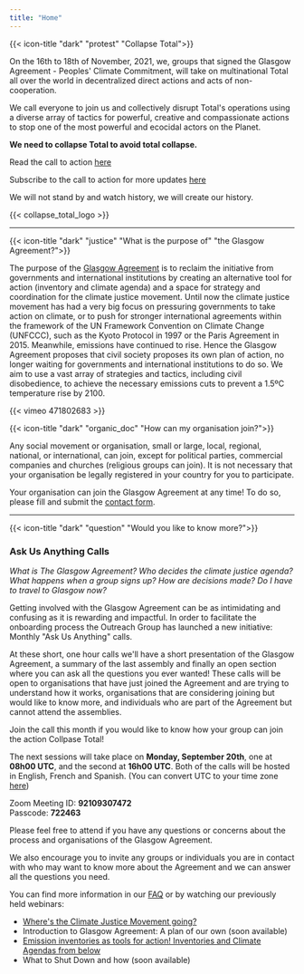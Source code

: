 ```yaml
---
title: "Home"
---
```


{{< icon-title "dark" "protest" "Collapse Total">}}

On the 16th to 18th of November, 2021, we, groups that signed the Glasgow Agreement - Peoples' Climate Commitment, will take on multinational Total all over the world in decentralized direct actions and acts of non-cooperation.  

We call everyone to join us and collectively disrupt Total's operations using a diverse array of tactics for powerful, creative and compassionate actions to stop one of the most powerful and ecocidal actors on the Planet.  

**We need to collapse Total to avoid total collapse.**  

Read the call to action [here](collapse_total/)  

Subscribe to the call to action for more updates [here](https://framaforms.org/collapse-total-call-to-action-1627950762)  

We will not stand by and watch history, we will create our history.  

{{< collapse_total_logo >}}

---

{{< icon-title "dark" "justice" "What is the purpose of" "the Glasgow Agreement?">}}

The purpose of the [Glasgow Agreement](./agreement) is to reclaim the initiative from governments and international institutions by creating an alternative tool for action (inventory and climate agenda) and a space for strategy and coordination for the climate justice movement. Until now the climate justice movement has had a very big focus on pressuring governments to take action on climate, or to push for stronger international agreements within the framework of the UN Framework Convention on Climate Change (UNFCCC), such as the Kyoto Protocol in 1997 or the Paris Agreement in 2015. Meanwhile, emissions have continued to rise. Hence the Glasgow Agreement proposes that civil society proposes its own plan of action, no longer waiting for governments and international institutions to do so. We aim to use a vast array of strategies and tactics, including civil disobedience, to achieve the necessary emissions cuts to prevent a 1.5ºC temperature rise by 2100.  

{{< vimeo 471802683 >}}

{{< icon-title "dark" "organic_doc" "How can my organisation join?">}}

Any social movement or organisation, small or large, local, regional, national, or international, can join, except for political parties, commercial companies and churches (religious groups can join). It is not necessary that your organisation be legally registered in your country for you to participate.  

Your organisation can join the Glasgow Agreement at any time! To do so, please fill and submit the [contact form](./contact).  

---

{{< icon-title "dark" "question" "Would you like to know more?">}}

### Ask Us Anything Calls

*What is The Glasgow Agreement? Who decides the climate justice agenda? What happens when a group signs up? How are decisions made? Do I have to travel to Glasgow now?*  

Getting involved with the Glasgow Agreement can be as intimidating and confusing as it is rewarding and impactful. In order to facilitate the onboarding process the Outreach Group has launched a new initiative: Monthly "Ask Us Anything" calls.  

At these short, one hour calls we'll have a short presentation of the Glasgow Agreement, a summary of the last assembly and finally an open section where you can ask all the questions you ever wanted! These calls will be open to organisations that have just joined the Agreement and are trying to understand how it works, organisations that are considering joining but would like to know more, and individuals who are part of the Agreement but cannot attend the assemblies.  

Join the call this month if you would like to know how your group can join the action Collpase Total!  

The next sessions will take place on **Monday, September 20th**, one at **08h00 UTC**, and the second at **16h00 UTC**.  Both of the calls will be hosted in English, French and Spanish. (You can convert UTC to your time zone [here](https://www.worldtimebuddy.com/))

Zoom Meeting ID: **92109307472**  
Passcode: **722463**  

Please feel free to attend if you have any questions or concerns about the process and organisations of the Glasgow Agreement.  

We also encourage you to invite any groups or individuals you are in contact with who may want to know more about the Agreement and we can answer all the questions you need.  

You can find more information in our [FAQ](./faq) or by watching our previously held webinars:
- [Where's the Climate Justice Movement going?](https://www.facebook.com/peoplesclimatecommitment/videos/2653423964896375/)
- Introduction to Glasgow Agreement: A plan of our own (soon available)
- [Emission inventories as tools for action! Inventories and Climate Agendas from below](https://www.facebook.com/peoplesclimatecommitment/videos/358312655441148/)
- What to Shut Down and how (soon available)